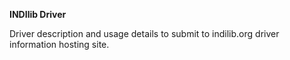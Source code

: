 **INDIlib Driver**

Driver description and usage details to submit to indilib.org driver information hosting site.